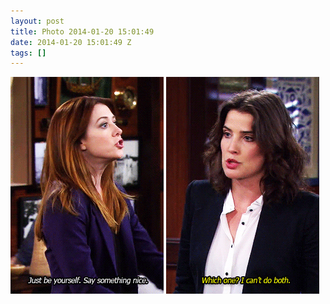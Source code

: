 ```yaml
---
layout: post
title: Photo 2014-01-20 15:01:49
date: 2014-01-20 15:01:49 Z
tags: []
---
```

![](/media/2014/01/73949056086_0.gif)
![](/media/2014/01/73949056086_1.gif)
